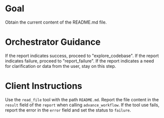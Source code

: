 # Goal
Obtain the current content of the README.md file.

# Orchestrator Guidance
If the report indicates success, proceed to "explore_codebase".
If the report indicates failure, proceed to "report_failure".
If the report indicates a need for clarification or data from the user, stay on this step.

# Client Instructions
Use the `read_file` tool with the path `README.md`. Report the file content in the `result` field of the `report` when calling `advance_workflow`. If the tool use fails, report the error in the `error` field and set the status to `failure`.
